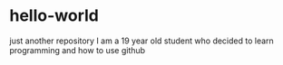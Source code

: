 # hello-world
just another repository
I am a 19 year old student who decided to learn programming and how to use github
